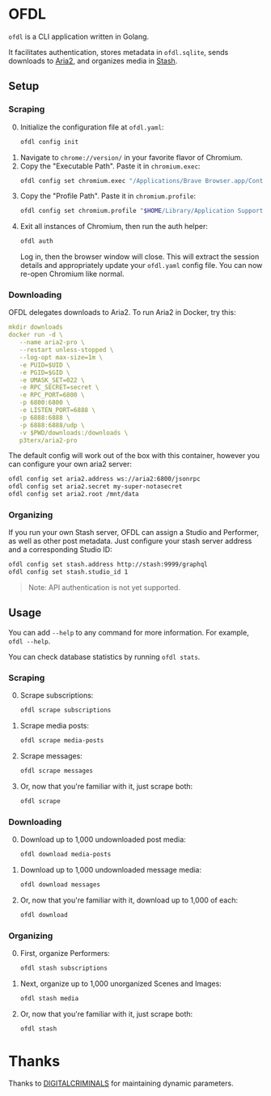 # OFDL

`ofdl` is a CLI application written in Golang.

It facilitates authentication, stores metadata in `ofdl.sqlite`, sends downloads to [Aria2](https://aria2.github.io/), and organizes media in [Stash](https://stashapp.cc/).

## Setup

### Scraping

0. Initialize the configuration file at `ofdl.yaml`:
   ```bash
   ofdl config init
   ```
0. Navigate to `chrome://version/` in your favorite flavor of Chromium.
0. Copy the "Executable Path". Paste it in `chromium.exec`:
   ```bash
   ofdl config set chromium.exec "/Applications/Brave Browser.app/Contents/MacOS/Brave Browser"
   ```
0. Copy the "Profile Path". Paste it in `chromium.profile`:
   ```bash
   ofdl config set chromium.profile "$HOME/Library/Application Support/BraveSoftware/Brave-Browser/Default"
   ```
0. Exit all instances of Chromium, then run the auth helper:
   ```bash
   ofdl auth
   ```
   Log in, then the browser window will close. This will extract the session details and appropriately update your `ofdl.yaml` config file. You can now re-open Chromium like normal.

### Downloading

OFDL delegates downloads to Aria2. To run Aria2 in Docker, try this:

```yaml
mkdir downloads
docker run -d \
   --name aria2-pro \
   --restart unless-stopped \
   --log-opt max-size=1m \
   -e PUID=$UID \
   -e PGID=$GID \
   -e UMASK_SET=022 \
   -e RPC_SECRET=secret \
   -e RPC_PORT=6800 \
   -p 6800:6800 \
   -e LISTEN_PORT=6888 \
   -p 6888:6888 \
   -p 6888:6888/udp \
   -v $PWD/downloads:/downloads \
   p3terx/aria2-pro
```

The default config will work out of the box with this container, however you can configure your own aria2 server:

```bash
ofdl config set aria2.address ws://aria2:6800/jsonrpc
ofdl config set aria2.secret my-super-notasecret
ofdl config set aria2.root /mnt/data
```

### Organizing

If you run your own Stash server, OFDL can assign a Studio and Performer, as well as other post metadata. Just configure your stash server address and a corresponding Studio ID:

```bash
ofdl config set stash.address http://stash:9999/graphql
ofdl config set stash.studio_id 1
```

> Note: API authentication is not yet supported.

## Usage

You can add `--help` to any command for more information. For example,
`ofdl --help`.

You can check database statistics by running `ofdl stats`.

### Scraping

0. Scrape subscriptions:
   ```bash
   ofdl scrape subscriptions
   ```
0. Scrape media posts:
   ```bash
   ofdl scrape media-posts
   ```
0. Scrape messages:
   ```bash
   ofdl scrape messages
   ```
0. Or, now that you're familiar with it, just scrape both:
   ```bash
   ofdl scrape
   ```

### Downloading

0. Download up to 1,000 undownloaded post media:
   ```bash
   ofdl download media-posts
   ```
0. Download up to 1,000 undownloaded message media:
   ```bash
   ofdl download messages
   ```
0. Or, now that you're familiar with it, download up to 1,000 of each:
   ```bash
   ofdl download
   ```

### Organizing

0. First, organize Performers:
   ```bash
   ofdl stash subscriptions
   ```
0. Next, organize up to 1,000 unorganized Scenes and Images:
   ```bash
   ofdl stash media
   ```
0. Or, now that you're familiar with it, just scrape both:
   ```bash
   ofdl stash
   ```

# Thanks

Thanks to [DIGITALCRIMINALS](https://github.com/DIGITALCRIMINALS) for maintaining dynamic parameters.
